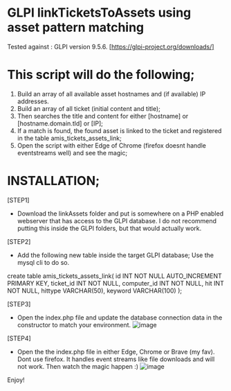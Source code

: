 # GLPI linkTicketsToAssets using asset pattern matching

Tested against : GLPI version 9.5.6. 
[https://glpi-project.org/downloads/]

# This script will do the following; 

1. Build an array of all available asset hostnames and (if available) IP addresses.
2. Build an array of all ticket (initial content and title);
3. Then searches the title and content for either [hostname] or [hostname.domain.tld] or [IP];
4. If a match is found, the found asset is linked to the ticket and registered in the table amis_tickets_assets_link;
5. Open the script with either Edge of Chrome (firefox doesnt handle eventstreams well) and see the magic;



# INSTALLATION;

[STEP1]
- Download the linkAssets folder and put is somewhere on a PHP enabled webserver that has access to the GLPI database. I do not recommend putting this inside the GLPI folders, but that would actually work. 


[STEP2]
- Add the following new table inside the target GLPI database; Use the mysql cli to do so.

create table amis_tickets_assets_link(
id INT NOT NULL AUTO_INCREMENT PRIMARY KEY,
ticket_id INT NOT NULL,
computer_id INT NOT NULL,
hit INT NOT NULL,
hittype VARCHAR(50),
keyword VARCHAR(100)
);


[STEP3]
- Open the index.php file and update the database connection data in the constructor to match your environment.
![image](https://user-images.githubusercontent.com/97617761/149178469-bdeaadd2-3a8a-4066-b256-3d341cc86970.png)


[STEP4]
- Open the the index.php file in either Edge, Chrome or Brave (my fav). Dont use firefox. It handles event streams like file downloads and will not work. Then watch the magic happen :)
![image](https://user-images.githubusercontent.com/97617761/149177358-b78e0372-75bc-41c1-9cd6-03d2de5c2bf9.png) 

Enjoy!
